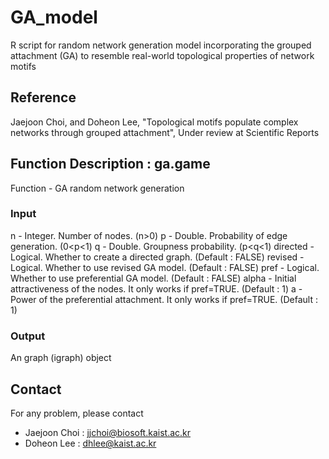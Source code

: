 # GA_model
R script for random network generation model incorporating the grouped attachment (GA) to resemble real-world topological properties of network motifs

## Reference
Jaejoon Choi, and Doheon Lee, "Topological motifs populate complex networks through grouped attachment", Under review at Scientific Reports

## Function Description : ga.game
Function - GA random network generation
### Input
n - Integer. Number of nodes. (n>0)
p - Double. Probability of edge generation. (0<p<1)
q - Double. Groupness probability. (p<q<1)
directed - Logical. Whether to create a directed graph. (Default : FALSE)
revised - Logical. Whether to use revised GA model. (Default : FALSE)
pref - Logical. Whether to use preferential GA model. (Default : FALSE)
alpha - Initial attractiveness of the nodes. It only works if pref=TRUE. (Default : 1)
a - Power of the preferential attachment. It only works if pref=TRUE. (Default : 1)
### Output
An graph (igraph) object

## Contact
For any problem, please contact
- Jaejoon Choi : jjchoi@biosoft.kaist.ac.kr
- Doheon Lee : dhlee@kaist.ac.kr
